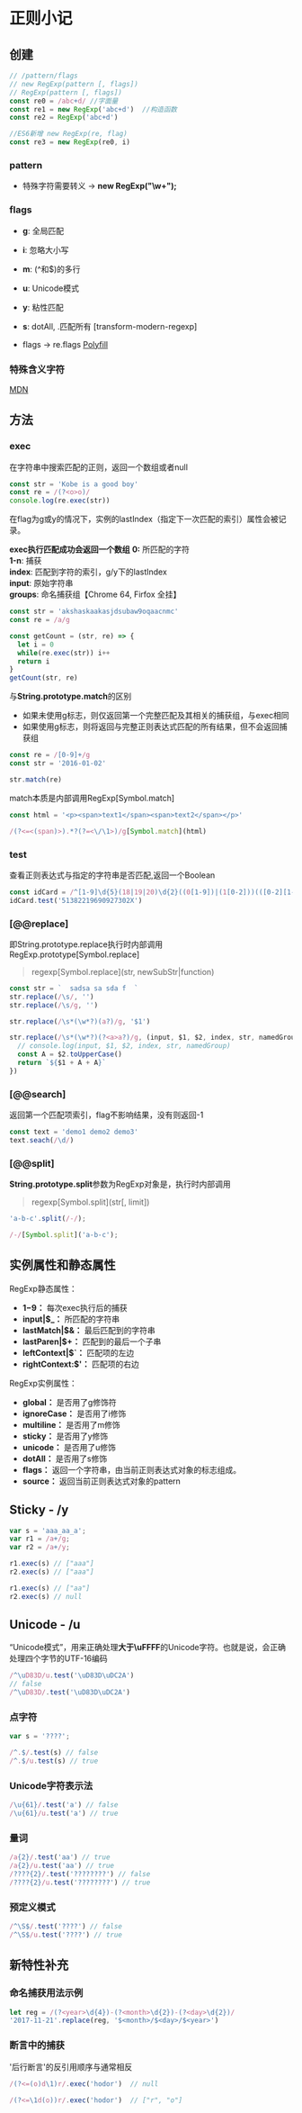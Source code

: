 # 正则小记

## 创建

```javascript
// /pattern/flags
// new RegExp(pattern [, flags])
// RegExp(pattern [, flags])
const re0 = /abc+d/ //字面量
const re1 = new RegExp('abc+d')  //构造函数
const re2 = RegExp('abc+d')

//ES6新增 new RegExp(re, flag)
const re3 = new RegExp(re0, i)
```

### pattern

* 特殊字符需要转义 -> **new RegExp("\\w+");**

### flags

* **g**: 全局匹配
* **i**: 忽略大小写
* **m**: (^和$)的多行
* **u**: Unicode模式
* **y**: 粘性匹配
* **s**: dotAll, .匹配所有 [transform-modern-regexp]

* flags -> re.flags  [Polyfill](https://developer.mozilla.org/zh-CN/docs/Web/JavaScript/Reference/Global_Objects/RegExp/flags)

### 特殊含义字符

[MDN](https://developer.mozilla.org/zh-CN/docs/Web/JavaScript/Reference/Global_Objects/RegExp#character-classes)

<RegExpTable />

## 方法

### exec

在字符串中搜索匹配的正则，返回一个数组或者null

```javascript
const str = 'Kobe is a good boy'
const re = /(?<o>o)/
console.log(re.exec(str))
```

在flag为g或y的情况下，实例的lastIndex（指定下一次匹配的索引）属性会被记录。  

**exec执行匹配成功会返回一个数组**
**0:** 所匹配的字符  
**1-n**: 捕获  
**index**: 匹配到字符的索引，g/y下的lastIndex  
**input**: 原始字符串  
**groups**: 命名捕获组【Chrome 64, Firfox 全挂】  

```javascript
const str = 'akshaskaakasjdsubaw9oqaacnmc'
const re = /a/g

const getCount = (str, re) => {
  let i = 0
  while(re.exec(str)) i++
  return i
}
getCount(str, re)
```

与**String.prototype.match**的区别

* 如果未使用g标志，则仅返回第一个完整匹配及其相关的捕获组，与exec相同
* 如果使用g标志，则将返回与完整正则表达式匹配的所有结果，但不会返回捕获组

```javascript
const re = /[0-9]+/g
const str = '2016-01-02'

str.match(re)

```

match本质是内部调用RegExp[Symbol.match]

```javascript
const html = '<p><span>text1</span><span>text2</span></p>'

/(?<=<(span)>).*?(?=<\/\1>)/g[Symbol.match](html)
```

### test

查看正则表达式与指定的字符串是否匹配,返回一个Boolean

```javascript
const idCard = /^[1-9]\d{5}(18|19|20)\d{2}((0[1-9])|(1[0-2]))(([0-2][1-9])|10|20|30|31)\d{3}[\dxX]$/
idCard.test('51382219690927302X')
```

### [@@replace]

即String.prototype.replace执行时内部调用RegExp.prototype[Symbol.replace]
> regexp[Symbol.replace](str, newSubStr|function)

```javascript
const str = `  sadsa sa sda f  `
str.replace(/\s/, '')
str.replace(/\s/g, '')

str.replace(/\s*(\w*?)(a?)/g, '$1')

str.replace(/\s*(\w*?)(?<a>a?)/g, (input, $1, $2, index, str, namedGroup) => {
  // console.log(input, $1, $2, index, str, namedGroup)
  const A = $2.toUpperCase()
  return `${$1 + A + A}`
})
```

### [@@search]

返回第一个匹配项索引，flag不影响结果，没有则返回-1

```javascript
const text = 'demo1 demo2 demo3'
text.seach(/\d/)
```

### [@@split]

**String.prototype.split**参数为RegExp对象是，执行时内部调用
> regexp[Symbol.split](str[, limit])

```javascript
'a-b-c'.split(/-/);

/-/[Symbol.split]('a-b-c');
```

## 实例属性和静态属性

RegExp静态属性：

* **$1-$9：** 每次exec执行后的捕获
* **input|$_：** 所匹配的字符串
* **lastMatch|$&：** 最后匹配到的字符串
* **lastParen|$+：** 匹配到的最后一个子串
* **leftContext|$`：** 匹配项的左边
* **rightContext:$'：** 匹配项的右边

RegExp实例属性：

* **global：** 是否用了g修饰符
* **ignoreCase：** 是否用了i修饰
* **multiline：** 是否用了m修饰
* **sticky：** 是否用了y修饰
* **unicode：** 是否用了u修饰
* **dotAll：** 是否用了s修饰
* **flags：** 返回一个字符串，由当前正则表达式对象的标志组成。
* **source：** 返回当前正则表达式对象的pattern

## Sticky - /y

```javascript
var s = 'aaa_aa_a';
var r1 = /a+/g;
var r2 = /a+/y;

r1.exec(s) // ["aaa"]
r2.exec(s) // ["aaa"]

r1.exec(s) // ["aa"]
r2.exec(s) // null
```

## Unicode - /u

“Unicode模式”，用来正确处理**大于\uFFFF**的Unicode字符。也就是说，会正确处理四个字节的UTF-16编码  

```javascript
/^\uD83D/u.test('\uD83D\uDC2A')
// false
/^\uD83D/.test('\uD83D\uDC2A')
```  

### 点字符  

```javascript
var s = '????';

/^.$/.test(s) // false
/^.$/u.test(s) // true
```

### Unicode字符表示法  

```javascript
/\u{61}/.test('a') // false
/\u{61}/u.test('a') // true
```

### 量词

```javascript
/a{2}/.test('aa') // true
/a{2}/u.test('aa') // true
/????{2}/.test('????????') // false
/????{2}/u.test('????????') // true
```

### 预定义模式

```javascript
/^\S$/.test('????') // false
/^\S$/u.test('????') // true
```

## 新特性补充

### 命名捕获用法示例

```javascript
let reg = /(?<year>\d{4})-(?<month>\d{2})-(?<day>\d{2})/
'2017-11-21'.replace(reg, '$<month>/$<day>/$<year>')
```

### 断言中的捕获

'后行断言'的反引用顺序与通常相反

```javascript
/(?<=(o)d\1)r/.exec('hodor')  // null

/(?<=\1d(o))r/.exec('hodor')  // ["r", "o"]
```
<vTalk />